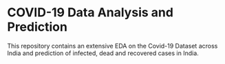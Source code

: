 # COVID-19 Data Analysis and Prediction

This repository contains an extensive EDA on the Covid-19 Dataset across India and prediction of infected, dead and recovered cases in India.

